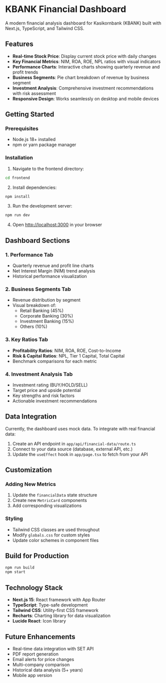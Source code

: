 # KBANK Financial Dashboard

A modern financial analysis dashboard for Kasikornbank (KBANK) built with Next.js, TypeScript, and Tailwind CSS.

## Features

- **Real-time Stock Price**: Display current stock price with daily changes
- **Key Financial Metrics**: NIM, ROA, ROE, NPL ratios with visual indicators
- **Performance Charts**: Interactive charts showing quarterly revenue and profit trends
- **Business Segments**: Pie chart breakdown of revenue by business segment
- **Investment Analysis**: Comprehensive investment recommendations with risk assessment
- **Responsive Design**: Works seamlessly on desktop and mobile devices

## Getting Started

### Prerequisites
- Node.js 18+ installed
- npm or yarn package manager

### Installation

1. Navigate to the frontend directory:
```bash
cd frontend
```

2. Install dependencies:
```bash
npm install
```

3. Run the development server:
```bash
npm run dev
```

4. Open [http://localhost:3000](http://localhost:3000) in your browser

## Dashboard Sections

### 1. Performance Tab
- Quarterly revenue and profit line charts
- Net Interest Margin (NIM) trend analysis
- Historical performance visualization

### 2. Business Segments Tab
- Revenue distribution by segment
- Visual breakdown of:
  - Retail Banking (45%)
  - Corporate Banking (30%)
  - Investment Banking (15%)
  - Others (10%)

### 3. Key Ratios Tab
- **Profitability Ratios**: NIM, ROA, ROE, Cost-to-Income
- **Risk & Capital Ratios**: NPL, Tier 1 Capital, Total Capital
- Benchmark comparisons for each metric

### 4. Investment Analysis Tab
- Investment rating (BUY/HOLD/SELL)
- Target price and upside potential
- Key strengths and risk factors
- Actionable investment recommendations

## Data Integration

Currently, the dashboard uses mock data. To integrate with real financial data:

1. Create an API endpoint in `app/api/financial-data/route.ts`
2. Connect to your data source (database, external API, etc.)
3. Update the `useEffect` hook in `app/page.tsx` to fetch from your API

## Customization

### Adding New Metrics
1. Update the `financialData` state structure
2. Create new `MetricCard` components
3. Add corresponding visualizations

### Styling
- Tailwind CSS classes are used throughout
- Modify `globals.css` for custom styles
- Update color schemes in component files

## Build for Production

```bash
npm run build
npm start
```

## Technology Stack

- **Next.js 15**: React framework with App Router
- **TypeScript**: Type-safe development
- **Tailwind CSS**: Utility-first CSS framework
- **Recharts**: Charting library for data visualization
- **Lucide React**: Icon library

## Future Enhancements

- Real-time data integration with SET API
- PDF report generation
- Email alerts for price changes
- Multi-company comparison
- Historical data analysis (5+ years)
- Mobile app version